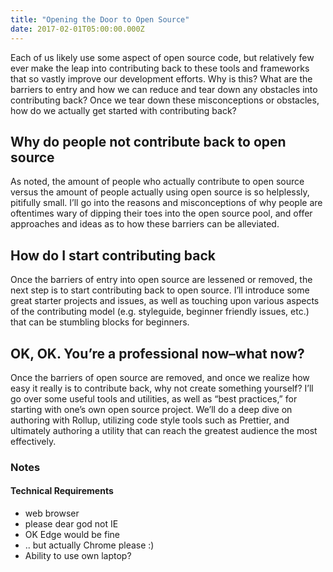```yaml
---
title: "Opening the Door to Open Source"
date: 2017-02-01T05:00:00.000Z
---
```


Each of us likely use some aspect of open source code, but relatively few ever make the leap into contributing back to these tools and frameworks that so vastly improve our development efforts. Why is this? What are the barriers to entry and how we can reduce and tear down any obstacles into contributing back? Once we tear down these misconceptions or obstacles, how do we actually get started with contributing back?

## Why do people not contribute back to open source

As noted, the amount of people who actually contribute to open source versus the amount of people actually using open source is so helplessly, pitifully small. I’ll go into the reasons and misconceptions of why people are oftentimes wary of dipping their toes into the open source pool, and offer approaches and ideas as to how these barriers can be alleviated.

## How do I start contributing back

Once the barriers of entry into open source are lessened or removed, the next step is to start contributing back to open source. I’ll introduce some great starter projects and issues, as well as touching upon various aspects of the contributing model (e.g. styleguide, beginner friendly issues, etc.) that can be stumbling blocks for beginners.

## OK, OK. You’re a professional now–what now?

Once the barriers of open source are removed, and once we realize how easy it really is to contribute back, why not create something yourself? I’ll go over some useful tools and utilities, as well as “best practices,” for starting with one’s own open source project. We’ll do a deep dive on authoring with Rollup, utilizing code style tools such as Prettier, and ultimately authoring a utility that can reach the greatest audience the most effectively.

### Notes

#### Technical Requirements

- web browser
- please dear god not IE
- OK Edge would be fine
- .. but actually Chrome please :)
- Ability to use own laptop?
